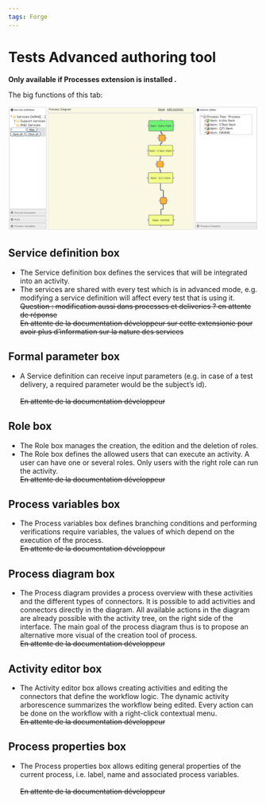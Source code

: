 ```yaml
---
tags: Forge
---
```


Tests Advanced authoring tool
=============================

**Only available if Processes extension is installed .**

The big functions of this tab:

![](resources/tests-advancedauthoring.png)

Service definition box
----------------------

-   The Service definition box defines the services that will be integrated into an activity.
-   The services are shared with every test which is in advanced mode, e.g. modifying a service definition will affect every test that is using it.\
    ~~Question : modification aussi dans processes et deliveries ? en attente de réponse~~\
    ~~En attente de la documentation développeur sur cette extensionie pour avoir plus d’information sur la nature des services~~

Formal parameter box
--------------------

-   A Service definition can receive input parameters (e.g. in case of a test delivery, a required parameter would be the subject’s id).\
    ~~<span class="concernées extensionies autres les sur copier à"></span>~~\
    ~~En attente de la documentation développeur~~

Role box
--------

-   The Role box manages the creation, the edition and the deletion of roles.
-   The Role box defines the allowed users that can execute an activity. A user can have one or several roles. Only users with the right role can run the activity.\
    ~~En attente de la documentation développeur~~

Process variables box
---------------------

-   The Process variables box defines branching conditions and performing verifications require variables, the values of which depend on the execution of the process.\
    ~~En attente de la documentation développeur~~

Process diagram box
-------------------

-   The Process diagram provides a process overview with these activities and the different types of connectors. It is possible to add activities and connectors directly in the diagram. All available actions in the diagram are already possible with the activity tree, on the right side of the interface. The main goal of the process diagram thus is to propose an alternative more visual of the creation tool of process.\
    ~~En attente de la documentation développeur~~

Activity editor box
-------------------

-   The Activity editor box allows creating activities and editing the connectors that define the workflow logic. The dynamic activity arborescence summarizes the workflow being edited. Every action can be done on the workflow with a right-click contextual menu.\
    ~~En attente de la documentation développeur~~

Process properties box
----------------------

-   The Process properties box allows editing general properties of the current process, i.e. label, name and associated process variables.\
    ~~<span class="concernées extensionies autres les sur copier à"></span>~~\
    ~~En attente de la documentation développeur~~

